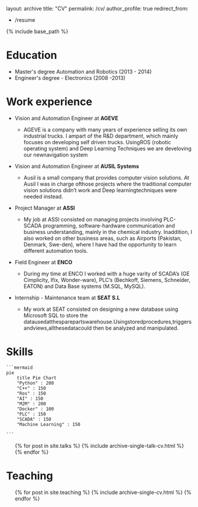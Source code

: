 layout: archive
title: "CV"
permalink: /cv/
author_profile: true
redirect_from:

  - /resume

{% include base_path %}

Education
======
* Master's degree Automation and Robotics (2013 - 2014)
* Engineer's degree - Electronics (2008 -2013)

Work experience
======
* Vision and Automation Engineer at **AGEVE**
  - AGEVE is a company with many years of experience selling its own industrial trucks. I ampart of the R&D department, which mainly focuses on developing self driven trucks. UsingROS (robotic operating system) and Deep Learning Techniques we are develoving our newnavigation system

* Vision and Automation Engineer at **AUSIL Systems**
  * Ausil is a small company that provides computer vision solutions. At Ausil I was in charge ofthose projects where the traditional computer vision solutions didn’t work and Deep learningtechniques were needed instead.
  

- Project Manager at **ASSI**
  - My job at ASSI consisted on managing projects involving PLC-SCADA programming, software-hardware communication and business understanding, mainly in the chemical industry. Inaddition, I also worked on other business areas, such as Airports (Pakistan, Denmark, Swe-den), where I have had the opportunity to learn different automation tools.

- Field Engineer at **ENCO**
  - During my time at ENCO I worked with a huge varity of SCADA’s (GE Cimplicity, Ifix, Wonder-ware), PLC’s (Bechkoff, Siemens, Schneider, EATON) and Data Base systems (M.SQL, MySQL).

- Internship - Maintenance team at **SEAT S.L**
  - My work at SEAT consisted on designing a new database using Microsoft SQL to store the datausedatthesparepartswarehouse.Usingstoredprocedures,triggersandviews,allthesedatacould then be analyzed and manipulated.



Skills
======

~~~gfm
```mermaid
pie
    title Pie Chart
    "Python" : 200
    "C++" : 150
    "Ros" : 150
    "AI" : 150
    "M2M" : 200
    "Docker" : 100
    "PLC" : 150
    "SCADA" : 150
    "Machine Learning" : 150
    
```
~~~

  <ul>{% for post in site.talks %}
    {% include archive-single-talk-cv.html %}
  {% endfor %}</ul>

Teaching
======
  <ul>{% for post in site.teaching %}
    {% include archive-single-cv.html %}
  {% endfor %}</ul>
